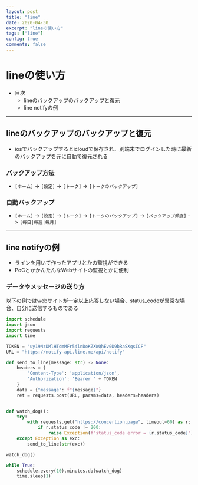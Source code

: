 ```yaml
---
layout: post
title: "line"
date: 2020-04-30
excerpt: "lineの使い方"
tags: ["line"]
config: true
comments: false
---
```


# lineの使い方
 - 目次
   - lineのバックアップのバックアップと復元
   - line notifyの例

---

## lineのバックアップのバックアップと復元
 - iosでバックアップするとicloudで保存され、別端末でログインした時に最新のバックアップを元に自動で復元される

### バックアップ方法
 - `[ホーム]` -> `[設定]` -> `[トーク]` -> `[トークのバックアップ]`

### 自動バックアップ
 - `[ホーム]` -> `[設定]` -> `[トーク]` -> `[トークのバックアップ]` -> `[バックアップ頻度]` -> `[毎日|毎週|毎月]`

---

## line notifyの例
 - ラインを用いて作ったアプリとかの監視ができる  
 - PoCとかかんたんなWebサイトの監視とかに便利  

### データやメッセージの送り方

以下の例ではwebサイトが一定以上応答しない場合、status_codeが異常な場合、自分に送信するものである

```python
import schedule
import json
import requests
import time

TOKEN = "uy19NzDMlHTdmMFr54lnDoKZXWQhEv0D9bRaSXqsICF"
URL = "https://notify-api.line.me/api/notify"

def send_to_line(message: str) -> None:
    headers = {
        'Content-Type': 'application/json',
        'Authorization': 'Bearer ' + TOKEN
    }
    data = {"message": f"{message}"}
    ret = requests.post(URL, params=data, headers=headers)


def watch_dog():
    try:
        with requests.get("https://concertion.page", timeout=60) as r:
            if r.status_code != 200:
                raise Exception(f"status_code error = {r.status_code}")
    except Exception as exc:
        send_to_line(str(exc))

watch_dog()

while True:
    schedule.every(10).minutes.do(watch_dog)
    time.sleep(1)
```



